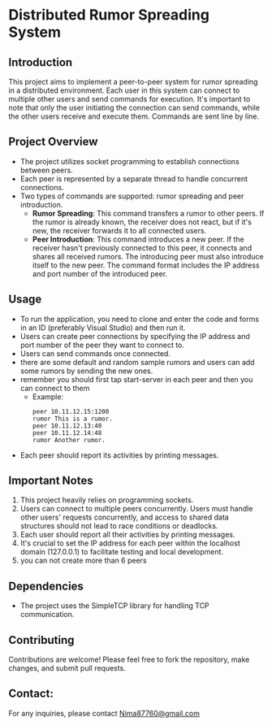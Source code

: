 

# Distributed Rumor Spreading System

## Introduction
This project aims to implement a peer-to-peer system for rumor spreading in a distributed environment. Each user in this system can connect to multiple other users and send commands for execution. It's important to note that only the user initiating the connection can send commands, while the other users receive and execute them. Commands are sent line by line.

## Project Overview
- The project utilizes socket programming to establish connections between peers.
- Each peer is represented by a separate thread to handle concurrent connections.
- Two types of commands are supported: rumor spreading and peer introduction.
  - **Rumor Spreading**: This command transfers a rumor to other peers. If the rumor is already known, the receiver does not react, but if it's new, the receiver forwards it to all connected users.
  - **Peer Introduction**: This command introduces a new peer. If the receiver hasn't previously connected to this peer, it connects and shares all received rumors. The introducing peer must also introduce itself to the new peer. The command format includes the IP address and port number of the introduced peer.

## Usage
- To run the application, you need to clone and enter the code and forms in an ID (preferably Visual Studio) and then run it.
- Users can create peer connections by specifying the IP address and port number of the peer they want to connect to.
- Users can send commands once connected.
- there are some default and random sample rumors and users can add some rumors by sending the new ones.
- remember you should first tap start-server in each peer and then you can connect to them
  - Example:
    ```
    peer 10.11.12.15:1200
    rumor This is a rumor.
    peer 10.11.12.13:40 
    peer 10.11.12.14:48
    rumor Another rumor.
    ```
- Each peer should report its activities by printing messages.

## Important Notes
1. This project heavily relies on programming sockets.
2. Users can connect to multiple peers concurrently. Users must handle other users' requests concurrently, and access to shared data structures should not lead to race conditions or deadlocks.
3. Each user should report all their activities by printing messages.
4. It's crucial to set the IP address for each peer within the localhost domain (127.0.0.1) to facilitate testing and local development.
5. you can not create more than 6 peers

## Dependencies
- The project uses the SimpleTCP library for handling TCP communication.

## Contributing
Contributions are welcome! Please feel free to fork the repository, make changes, and submit pull requests.

## Contact:

For any inquiries, please contact Nima87760@gmail.com




